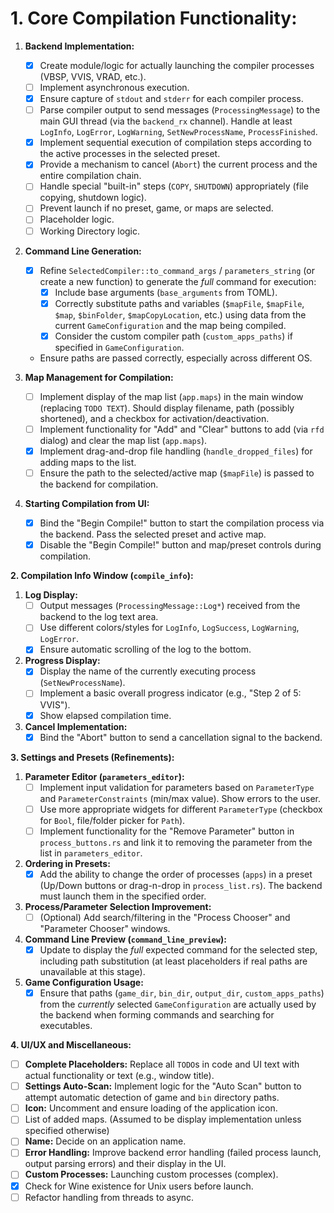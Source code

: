 # 1. Core Compilation Functionality:

1.  **Backend Implementation:**
    - [X] Create module/logic for actually launching the compiler processes (VBSP, VVIS, VRAD, etc.).
    - [ ] Implement asynchronous execution.
    - [X] Ensure capture of `stdout` and `stderr` for each compiler process.
    - [ ] Parse compiler output to send messages (`ProcessingMessage`) to the main GUI thread (via the `backend_rx` channel). Handle at least `LogInfo`, `LogError`, `LogWarning`, `SetNewProcessName`, `ProcessFinished`.
    - [X] Implement sequential execution of compilation steps according to the active processes in the selected preset.
    - [X] Provide a mechanism to cancel (`Abort`) the current process and the entire compilation chain.
    - [ ] Handle special "built-in" steps (`COPY`, `SHUTDOWN`) appropriately (file copying, shutdown logic).
    - [ ] Prevent launch if no preset, game, or maps are selected.
    - [ ] Placeholder logic.
    - [ ] Working Directory logic.

2.  **Command Line Generation:**
    - [X] Refine `SelectedCompiler::to_command_args` / `parameters_string` (or create a new function) to generate the *full* command for execution:
        - [X] Include base arguments (`base_arguments` from TOML).
        - [X] Correctly substitute paths and variables (`$mapFile`, `$mapFile`, `$map`, `$binFolder`, `$mapCopyLocation`, etc.) using data from the current `GameConfiguration` and the map being compiled.
        - [X] Consider the custom compiler path (`custom_apps_paths`) if specified in `GameConfiguration`.
    *   Ensure paths are passed correctly, especially across different OS.

3.  **Map Management for Compilation:**
    - [ ] Implement display of the map list (`app.maps`) in the main window (replacing `TODO TEXT`). Should display filename, path (possibly shortened), and a checkbox for activation/deactivation.
    - [ ] Implement functionality for "Add" and "Clear" buttons to add (via `rfd` dialog) and clear the map list (`app.maps`).
    - [X] Implement drag-and-drop file handling (`handle_dropped_files`) for adding maps to the list.
    - [ ] Ensure the path to the selected/active map (`$mapFile`) is passed to the backend for compilation.

4.  **Starting Compilation from UI:**
    - [X] Bind the "Begin Compile!" button to start the compilation process via the backend. Pass the selected preset and active map.
    - [X] Disable the "Begin Compile!" button and map/preset controls during compilation.

**2. Compilation Info Window (`compile_info`):**

1.  **Log Display:**
    - [ ] Output messages (`ProcessingMessage::Log*`) received from the backend to the log text area.
    - [ ] Use different colors/styles for `LogInfo`, `LogSuccess`, `LogWarning`, `LogError`.
    - [X] Ensure automatic scrolling of the log to the bottom.
2.  **Progress Display:**
    - [X] Display the name of the currently executing process (`SetNewProcessName`).
    - [ ] Implement a basic overall progress indicator (e.g., "Step 2 of 5: VVIS").
    - [X] Show elapsed compilation time.
3.  **Cancel Implementation:**
    - [X] Bind the "Abort" button to send a cancellation signal to the backend.

**3. Settings and Presets (Refinements):**

1.  **Parameter Editor (`parameters_editor`):**
    - [ ] Implement input validation for parameters based on `ParameterType` and `ParameterConstraints` (min/max value). Show errors to the user.
    - [ ] Use more appropriate widgets for different `ParameterType` (checkbox for `Bool`, file/folder picker for `Path`).
    - [ ] Implement functionality for the "Remove Parameter" button in `process_buttons.rs` and link it to removing the parameter from the list in `parameters_editor`.
2.  **Ordering in Presets:**
    - [X] Add the ability to change the order of processes (`apps`) in a preset (Up/Down buttons or drag-n-drop in `process_list.rs`). The backend must launch them in the specified order.
3.  **Process/Parameter Selection Improvement:**
    - [ ] (Optional) Add search/filtering in the "Process Chooser" and "Parameter Chooser" windows.
4.  **Command Line Preview (`command_line_preview`):**
    - [X] Update to display the *full* expected command for the selected step, including path substitution (at least placeholders if real paths are unavailable at this stage).
5.  **Game Configuration Usage:**
    - [X] Ensure that paths (`game_dir`, `bin_dir`, `output_dir`, `custom_apps_paths`) from the *currently* selected `GameConfiguration` are actually used by the backend when forming commands and searching for executables.

**4. UI/UX and Miscellaneous:**

- [ ] **Complete Placeholders:** Replace all `TODO`s in code and UI text with actual functionality or text (e.g., window title).
- [ ] **Settings Auto-Scan:** Implement logic for the "Auto Scan" button to attempt automatic detection of game and `bin` directory paths.
- [ ] **Icon:** Uncomment and ensure loading of the application icon.
- [ ] List of added maps. (Assumed to be display implementation unless specified otherwise)
- [ ] **Name:** Decide on an application name.
- [ ] **Error Handling:** Improve backend error handling (failed process launch, output parsing errors) and their display in the UI.
- [ ] **Custom Processes:** Launching custom processes (complex).
- [X] Check for Wine existence for Unix users before launch.
- [ ] Refactor handling from threads to async.
